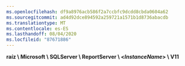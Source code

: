 ```yaml
---
ms.openlocfilehash: df9a8976acb586f2a7ccbfc9dcdd8cbda0604a62
ms.sourcegitcommit: ad4d92dce894592a259721a1571b1d8736abacdb
ms.translationtype: MT
ms.contentlocale: es-ES
ms.lasthandoff: 08/04/2020
ms.locfileid: "87671886"
---
```

**raíz \\ Microsoft \\ SQLServer \\ ReportServer \\ \<*InstanceName*\> \\ V11**
